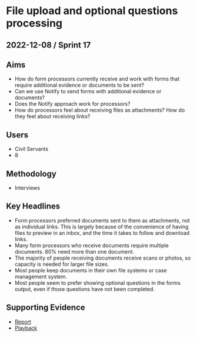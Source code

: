 # File upload and optional questions processing

## 2022-12-08 / Sprint 17

## Aims
- How do form processors currently receive and work with forms that require additional evidence or documents to be sent?
- Can we use Notify to send forms with additional evidence or documents? 
- Does the Notify approach work for processors?
- How do processors feel about receiving files as attachments? How do they feel about receiving links?

## Users
- Civil Servants
- 8

## Methodology
- Interviews

## Key Headlines

- Form processors preferred documents sent to them as attachments, not as individual links. This is largely because of the convenience of having files to preview in an inbox, and the time it takes to follow and download links.
- Many form processors who receive documents require multiple documents. 80% need more than one document.
- The majority of people receiving documents receive scans or photos, so capacity is needed for larger file sizes.
- Most people keep documents in their own file systems or case management system.
- Most people seem to prefer showing optional questions in the forms output, even if those questions have not been completed.


## Supporting Evidence
- [Report](https://docs.google.com/presentation/d/1fFSjoXwM0rO0sJHDHRUak9a4aphiutl8u7HYlYdqX1c/edit#slide=id.g180154c838d_0_0)
- [Playback](https://drive.google.com/drive/folders/1XdJCZYlsc9GedCEKWHhYvP8O0FdFf1-m)
